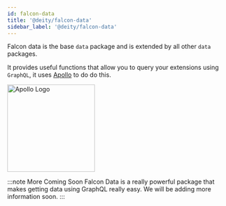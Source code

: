 ```yaml
---
id: falcon-data
title: '@deity/falcon-data'
sidebar_label: '@deity/falcon-data'
---
```


Falcon data is the base `data` package and is extended by all other `data` packages.

It provides useful functions that allow you to query your extensions using `GraphQL`, it uses <a href="https://www.apollographql.com/" rel="noreferrer noopener" target="_blank" aria-label="visit the Apollo site">Apollo</a> to do do this.

<a href="https://www.apollographql.com/" rel="noreferrer noopener" target="_blank" aria-label="visit the Apollo site">
  <img src="/img/docs/platform/apollo.svg" alt="Apollo Logo" width="200" style={{margin: '20px 0'}}/>
</a>

:::note More Coming Soon
Falcon Data is a really powerful package that makes getting data using GraphQL really easy. We will be adding more information soon.
:::

